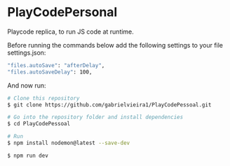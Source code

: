 # PlayCodePersonal

Playcode replica, to run JS code at runtime.

Before running the commands below add the following settings to your file settings.json:

```bash
"files.autoSave": "afterDelay",
"files.autoSaveDelay": 100,
```
And now run:

```bash
# Clone this repository
$ git clone https://github.com/gabrielvieira1/PlayCodePessoal.git

# Go into the repository folder and install dependencies
$ cd PlayCodePessoal

# Run
$ npm install nodemon@latest --save-dev

$ npm run dev
```